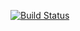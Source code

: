 [![Build Status](https://travis-ci.com/MohamedAbdelghani/ACC.svg?branch=master)](https://travis-ci.com/MohamedAbdelghani/ACC)
